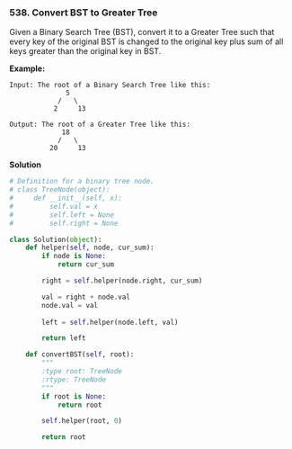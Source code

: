 ### 538. Convert BST to Greater Tree

Given a Binary Search Tree (BST), convert it to a Greater Tree such that every key of the original BST is changed to the original key plus sum of all keys greater than the original key in BST.

**Example:**
```
Input: The root of a Binary Search Tree like this:
              5
            /   \
           2     13

Output: The root of a Greater Tree like this:
             18
            /   \
          20     13
```

**Solution**
```Python
# Definition for a binary tree node.
# class TreeNode(object):
#     def __init__(self, x):
#         self.val = x
#         self.left = None
#         self.right = None

class Solution(object):
    def helper(self, node, cur_sum):
        if node is None:
            return cur_sum

        right = self.helper(node.right, cur_sum)

        val = right + node.val
        node.val = val
        
        left = self.helper(node.left, val)

        return left

    def convertBST(self, root):
        """
        :type root: TreeNode
        :rtype: TreeNode
        """
        if root is None:
            return root

        self.helper(root, 0)

        return root
```